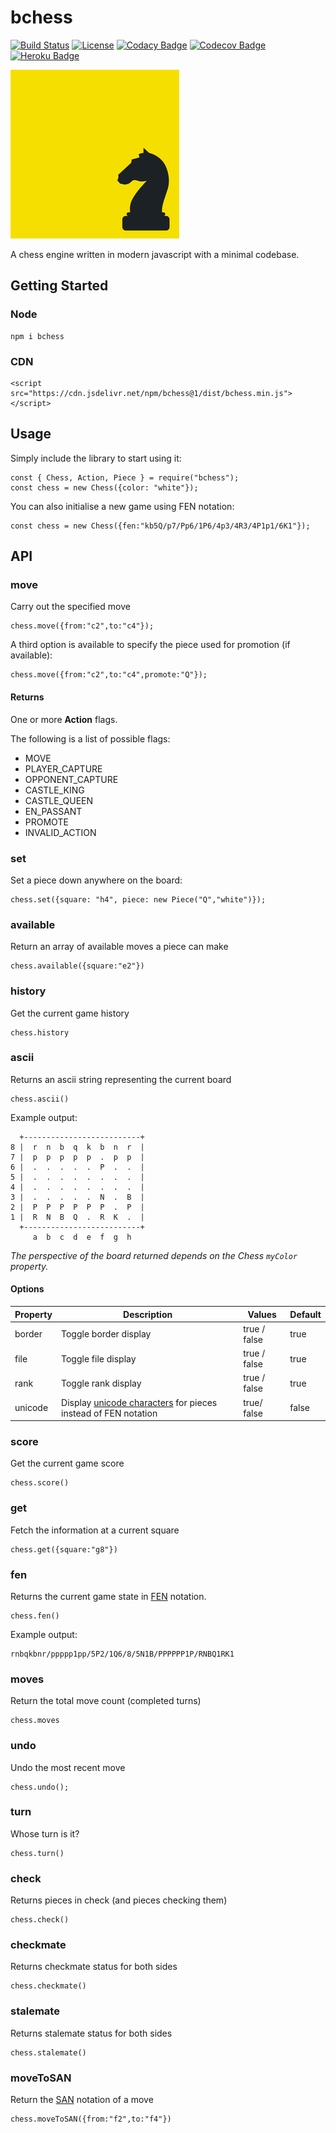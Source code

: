 # bchess

[![Build Status](https://travis-ci.com/blairjordan/bchess.svg?branch=master)](https://travis-ci.com/blairjordan/bchess) [![License](https://img.shields.io/github/license/blairjordan/bchess.svg)](https://opensource.org/licenses/MIT) [![Codacy Badge](https://api.codacy.com/project/badge/Grade/2e7d704f09624c4bbe9e14917d96bfa5)](https://www.codacy.com/app/blairjordan/bchess?utm_source=github.com&amp;utm_medium=referral&amp;utm_content=blairjordan/bchess&amp;utm_campaign=Badge_Grade) [![Codecov Badge](https://codecov.io/gh/blairjordan/bchess/branch/master/graph/badge.svg)](https://codecov.io/gh/blairjordan/bchess) [![Heroku Badge](https://img.shields.io/badge/heroku-deployed-brightgreen.svg)](https://bchess.herokuapp.com/)

![](img/bchess-logo.png?raw=true)

A chess engine written in modern javascript with a minimal codebase.

## Getting Started

### Node

    npm i bchess

### CDN

    <script src="https://cdn.jsdelivr.net/npm/bchess@1/dist/bchess.min.js"></script>

## Usage

Simply include the library to start using it:

    const { Chess, Action, Piece } = require("bchess");
    const chess = new Chess({color: "white"});

You can also initialise a new game using FEN notation:

    const chess = new Chess({fen:"kb5Q/p7/Pp6/1P6/4p3/4R3/4P1p1/6K1"});

## API

### move
Carry out the specified move

    chess.move({from:"c2",to:"c4"});

A third option is available to specify the piece used for promotion (if available):

    chess.move({from:"c2",to:"c4",promote:"Q"});

#### Returns

One or more **Action** flags.

The following is a list of possible flags:
 - MOVE
 - PLAYER_CAPTURE
 - OPPONENT_CAPTURE
 - CASTLE_KING
 - CASTLE_QUEEN
 - EN_PASSANT
 - PROMOTE
 - INVALID_ACTION

### set
Set a piece down anywhere on the board:

    chess.set({square: "h4", piece: new Piece("Q","white")});

### available
Return an array of available moves a piece can make

    chess.available({square:"e2"})

### history

Get the current game history

    chess.history
    
### ascii

Returns an ascii string representing the current board

    chess.ascii()

Example output:

      +--------------------------+
    8 |  r  n  b  q  k  b  n  r  |
    7 |  p  p  p  p  p  .  p  p  |
    6 |  .  .  .  .  .  P  .  .  |
    5 |  .  .  .  .  .  .  .  .  |
    4 |  .  .  .  .  .  .  .  .  |
    3 |  .  .  .  .  .  N  .  B  |
    2 |  P  P  P  P  P  P  .  P  |
    1 |  R  N  B  Q  .  R  K  .  |
      +--------------------------+
         a  b  c  d  e  f  g  h

*The perspective of the board returned depends on the Chess `myColor` property.*

#### Options

|Property|Description|Values|Default|
|--|--|--|--|
|border|Toggle border display|true / false|true|
|file|Toggle file display|true / false|true|
|rank|Toggle rank display|true / false|true|
|unicode|Display [unicode characters](https://en.wikipedia.org/wiki/Chess_symbols_in_Unicode) for pieces instead of FEN notation|true/ false|false|

### score

Get the current game score

    chess.score()

### get

Fetch the information at a current square

    chess.get({square:"g8"})

### fen

Returns the current game state in [FEN](https://en.wikipedia.org/wiki/Forsyth%E2%80%93Edwards_Notation) notation.

    chess.fen()

Example output:

    rnbqkbnr/ppppp1pp/5P2/1Q6/8/5N1B/PPPPPP1P/RNBQ1RK1

### moves

Return the total move count (completed turns)

    chess.moves

### undo

Undo the most recent move

    chess.undo();

### turn

Whose turn is it?

    chess.turn()

### check

Returns pieces in check (and pieces checking them)

    chess.check()

### checkmate

Returns checkmate status for both sides

    chess.checkmate()

### stalemate

Returns stalemate status for both sides

    chess.stalemate()

### moveToSAN

Return the [SAN](https://en.wikipedia.org/wiki/Algebraic_notation_(chess)) notation of a move

    chess.moveToSAN({from:"f2",to:"f4"})

